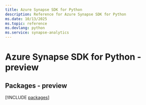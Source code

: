 ```yaml
---
title: Azure Synapse SDK for Python
description: Reference for Azure Synapse SDK for Python
ms.date: 10/13/2025
ms.topic: reference
ms.devlang: python
ms.service: synapse-analytics
---
```

# Azure Synapse SDK for Python - preview
## Packages - preview
[!INCLUDE [packages](synapse-index.md)]